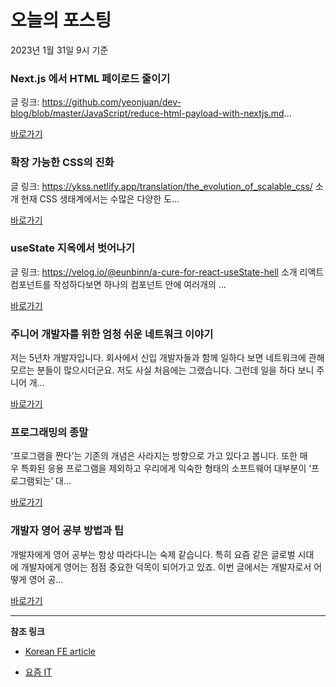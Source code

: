 # 오늘의 포스팅 
2023년 1월 31일 9시 기준 

###  Next.js 에서 HTML 페이로드 줄이기 

 글 링크: https://github.com/yeonjuan/dev-blog/blob/master/JavaScript/reduce-html-payload-with-nextjs.md... 

 [바로가기](https://kofearticle.substack.com/p/korean-fe-article-nextjs-html) 

###  확장 가능한 CSS의 진화 

 글 링크: https://ykss.netlify.app/translation/the_evolution_of_scalable_css/ 소개 현재 CSS 생태계에서는 수많은 다양한 도... 

 [바로가기](https://kofearticle.substack.com/p/korean-fe-article-css-0f5) 

###  useState 지옥에서 벗어나기 

 글 링크: https://velog.io/@eunbinn/a-cure-for-react-useState-hell 소개 리액트 컴포넌트를 작성하다보면 하나의 컴포넌트 안에 여러개의 ... 

 [바로가기](https://kofearticle.substack.com/p/korean-fe-article-usestate-ffa) 

### 주니어 개발자를 위한 엄청 쉬운 네트워크 이야기 

 저는 5년차 개발자입니다. 회사에서 신입 개발자들과 함께 일하다 보면 네트워크에 관해 모르는 분들이 많으시더군요. 저도 사실 처음에는 그랬습니다. 그런데 일을 하다 보니 주니어 개... 

 [바로가기](https://yozm.wishket.com/magazine/detail/1875/) 

### 프로그래밍의 종말 

 ‘프로그램을 짠다’는 기존의 개념은 사라지는 방향으로 가고 있다고 봅니다. 또한 매우 특화된 응용 프로그램을 제외하고 우리에게 익숙한 형태의 소프트웨어 대부분이 ‘프로그램되는’ 대... 

 [바로가기](https://yozm.wishket.com/magazine/detail/1873/) 

### 개발자 영어 공부 방법과 팁 

 개발자에게 영어 공부는 항상 따라다니는 숙제 같습니다. 특히 요즘 같은 글로벌 시대에 개발자에게 영어는 점점 중요한 덕목이 되어가고 있죠. 이번 글에서는 개발자로서 어떻게 영어 공... 

 [바로가기](https://yozm.wishket.com/magazine/detail/1868/) 

---

**참조 링크**

- [Korean FE article](https://kofearticle.substack.com) 

- [요즘 IT](https://yozm.wishket.com/magazine) 

